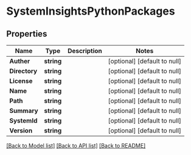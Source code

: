 # SystemInsightsPythonPackages

## Properties
Name | Type | Description | Notes
------------ | ------------- | ------------- | -------------
**Auther** | **string** |  | [optional] [default to null]
**Directory** | **string** |  | [optional] [default to null]
**License** | **string** |  | [optional] [default to null]
**Name** | **string** |  | [optional] [default to null]
**Path** | **string** |  | [optional] [default to null]
**Summary** | **string** |  | [optional] [default to null]
**SystemId** | **string** |  | [optional] [default to null]
**Version** | **string** |  | [optional] [default to null]

[[Back to Model list]](../README.md#documentation-for-models) [[Back to API list]](../README.md#documentation-for-api-endpoints) [[Back to README]](../README.md)


